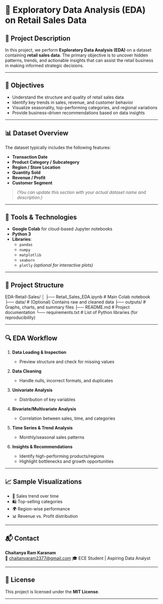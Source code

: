 # 🛒 Exploratory Data Analysis (EDA) on Retail Sales Data

## 📌 Project Description

In this project, we perform **Exploratory Data Analysis (EDA)** on a dataset containing **retail sales data**. The primary objective is to uncover hidden patterns, trends, and actionable insights that can assist the retail business in making informed strategic decisions.

---

## 🎯 Objectives

- Understand the structure and quality of retail sales data
- Identify key trends in sales, revenue, and customer behavior
- Visualize seasonality, top-performing categories, and regional variations
- Provide business-driven recommendations based on data insights

---

## 📊 Dataset Overview

The dataset typically includes the following features:

- **Transaction Date**
- **Product Category / Subcategory**
- **Region / Store Location**
- **Quantity Sold**
- **Revenue / Profit**
- **Customer Segment**

> *(You can update this section with your actual dataset name and description.)*

---

## 🧰 Tools & Technologies

- **Google Colab** for cloud-based Jupyter notebooks  
- **Python 3**
- **Libraries**:
  - `pandas`
  - `numpy`
  - `matplotlib`
  - `seaborn`
  - `plotly` *(optional for interactive plots)*

---

## 📁 Project Structure

EDA-Retail-Sales/
│
├── Retail_Sales_EDA.ipynb # Main Colab notebook
├── data/ # (Optional) Contains raw and cleaned data
├── outputs/ # Graphs, charts, and summary files
├── README.md # Project documentation
└── requirements.txt # List of Python libraries (for reproducibility)

---



## 🔍 EDA Workflow

1. **Data Loading & Inspection**
   - Preview structure and check for missing values

2. **Data Cleaning**
   - Handle nulls, incorrect formats, and duplicates

3. **Univariate Analysis**
   - Distribution of key variables

4. **Bivariate/Multivariate Analysis**
   - Correlation between sales, time, and categories

5. **Time Series & Trend Analysis**
   - Monthly/seasonal sales patterns

6. **Insights & Recommendations**
   - Identify high-performing products/regions
   - Highlight bottlenecks and growth opportunities

---

## 📈 Sample Visualizations

- 📅 Sales trend over time  
- 🛍️ Top-selling categories  
- 🌍 Region-wise performance  
- 📊 Revenue vs. Profit distribution  

---

## 📬 Contact

**Chaitanya Ram Karanam**  
📧 chaitanyaram2377@gmail.com 
🎓 ECE Student | Aspiring Data Analyst

---

## 📜 License

This project is licensed under the **MIT License**.

---



